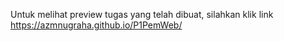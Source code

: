 Untuk melihat preview tugas yang telah dibuat, silahkan klik link https://azmnugraha.github.io/P1PemWeb/
